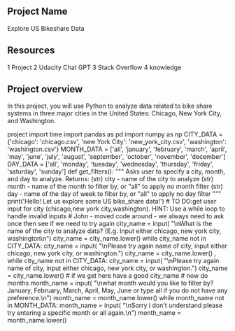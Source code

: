 ## Project Name
Explore US Bikeshare Data

## Resources
 1 Project
 2 Udacity Chat GPT
 3 Stack Overflow
 4 knowledge


## Project overview
In this project, you will use Python to analyze data related to bike share systems in three major cities in the United States: Chicago, New York City, and Washington.














project
import time
import pandas as pd
import numpy as np
CITY_DATA = {'chicago': 'chicago.csv', 'new York City': 'new_york_city.csv', 'washington': 'washington.csv'}
MONTH_DATA = ['all', 'january', 'february', 'march', 'april', 'may', 'june', 'july', 'august', 'september', 'october',
              'november', 'december']
DAY_DATA = ['all', 'monday', 'tuesday', 'wednesday', 'thursday', 'friday', 'saturday', 'sunday']
def get_filters():
    """
     Asks user to specify a city, month, and day to analyze.
     Returns:
        (str) city - name of the city to analyze
        (str) month - name of the month to filter by, or "all" to apply no month filter
        (str) day - name of the day of week to filter by, or "all" to apply no day filter
        """
        print('Hello! Let us explore some US bike_share data!')
    # TO DO:get user input for city (chicago,new york city,washington). HINT: Use a while loop to handle invalid inputs
    # John - moved code around - we always need to ask once then see if we need to try again
    city_name = input(
        "\nWhat is the name of the city to analyze data? (E.g. Input either chicago, new york city, washington\n")
    city_name = city_name.lower()
    while city_name not in CITY_DATA:
        city_name = input(
                "\nPlease try again name of city, input either chicago, new york city, or washington.")
        city_name = city_name.lower()
        ,    while city_name not in CITY_DATA:
        city_name = input(
                "\nPlease try again name of city, input either chicago, new york city, or washington.")
        city_name = city_name.lower()
    # if we get here have a good city_name
    # now do months
    month_name = input(
        "\nwhat month would you like to filter by? January, February, March, April, May, June or type all if you do not have any preference.\n")
    month_name = month_name.lower()
    while month_name not in MONTH_DATA:
        month_name = input(
            "\nSorry i don't understand please try entering a specific month or all again.\n")
        month_name = month_name.lower()
